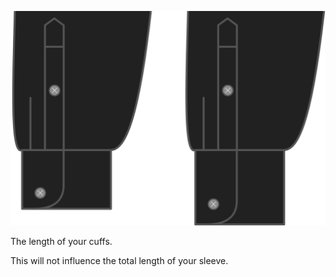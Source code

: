 ![Longueur de poignet](cufflength.svg)

The length of your cuffs.

<Note>

This will not influence the total length of your sleeve.

</Note>
